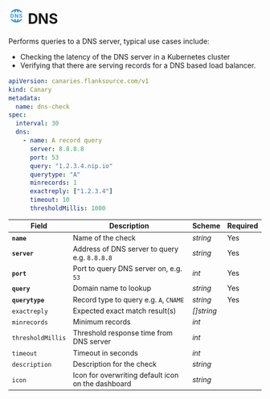 # <img src='https://raw.githubusercontent.com/flanksource/flanksource-ui/main/src/icons/dns.svg' style='height: 32px'/> DNS

Performs queries to a DNS server, typical use cases include:

* Checking the latency of the DNS server in a Kubernetes cluster
* Verifying that there are serving records for a DNS based load balancer.

```yaml title="dns-check.yaml"
apiVersion: canaries.flanksource.com/v1
kind: Canary
metadata:
  name: dns-check
spec:
  interval: 30
  dns:
    - name: A record query
      server: 8.8.8.8
      port: 53
      query: "1.2.3.4.nip.io"
      querytype: "A"
      minrecords: 1
      exactreply: ["1.2.3.4"]
      timeout: 10
      thresholdMillis: 1000
```

| Field | Description | Scheme | Required |
| ----- | ----------- | ------ | -------- |
| **`name`** | Name of the check | *string* | Yes |
| **`server`** | Address of DNS server to query e.g. `8.8.8.8` | *string* | Yes |
| **`port`** | Port to query DNS server on, e.g. `53` | *int* | Yes |
| **`query`** | Domain name to lookup | *string* | Yes |
| **`querytype`** | Record type to query e.g. `A`, `CNAME` | *string* | Yes |
| `exactreply` | Expected exact match result(s) | *\[\]string* |  |
| `minrecords` | Minimum records | *int* |  |
| `thresholdMillis` | Threshold response time from DNS server | *int* |  |
| `timeout` | Timeout in seconds | *int* |  |
| `description` | Description for the check | *string* |  |
| `icon` | Icon for overwriting default icon on the dashboard | *string* |  |
